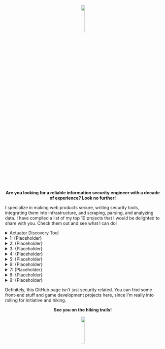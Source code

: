 
<!--
<p align="center">
<img src="https://user-images.githubusercontent.com/15785609/212781917-4afbca50-1d8d-48e7-804e-19c275bb0fff.gif">
</p>
-->

<p align="center">
<img width="15%" height="15%" src="https://user-images.githubusercontent.com/15785609/212919947-9b699845-25aa-42b3-9420-33d8cd48c661.png">
</p>
<p align="center">
<b>Are you looking for a reliable information security engineer with a decade of experience? Look no further!</b>
</p>

<p align="">
I specialize in making web products secure, writing security tools, integrating them into infrastructure, and scraping, parsing, and analyzing data. I have compiled a list of my top 10 projects that I would be delighted to share with you. Check them out and see what I can do!
</p>

<details>
  <summary> Actuator Discovery Tool </summary>
    Security tool written in Python which allows to discover Actuator Spring Boot endpoints.
</details>   

<details>
  <summary> 1: {Placeholder} </summary>
    {Placeholder}
</details>   

<details>
  <summary> 2: {Placeholder} </summary>
    {Placeholder}
</details>   

<details>
  <summary> 3: {Placeholder} </summary>
    {Placeholder}
</details>   

<details>
  <summary> 4: {Placeholder} </summary>
    {Placeholder}
</details>   

<details>
  <summary> 5: {Placeholder} </summary>
    {Placeholder}
</details>   

<details>
  <summary> 6: {Placeholder} </summary>
    {Placeholder}
</details>   

<details>
  <summary> 7: {Placeholder} </summary>
    {Placeholder}
</details>   

<details>
  <summary> 8: {Placeholder} </summary>
    {Placeholder}
</details>   

<details>
  <summary> 9: {Placeholder} </summary>
    {Placeholder}
</details>  

<p align="">
Definitely, this GitHub page isn't just security related. You can find some front-end stuff and game development projects here, since I'm really into rolling for initiative and hiking.
</p>

<p align="center">
<b>See you on the hiking trails!</b>
</p>

<p align="center">
<img width="15%" height="15%" src="https://user-images.githubusercontent.com/15785609/212934163-234819b0-a67e-42dd-8f59-f5f1bd16203b.png">
</p>
